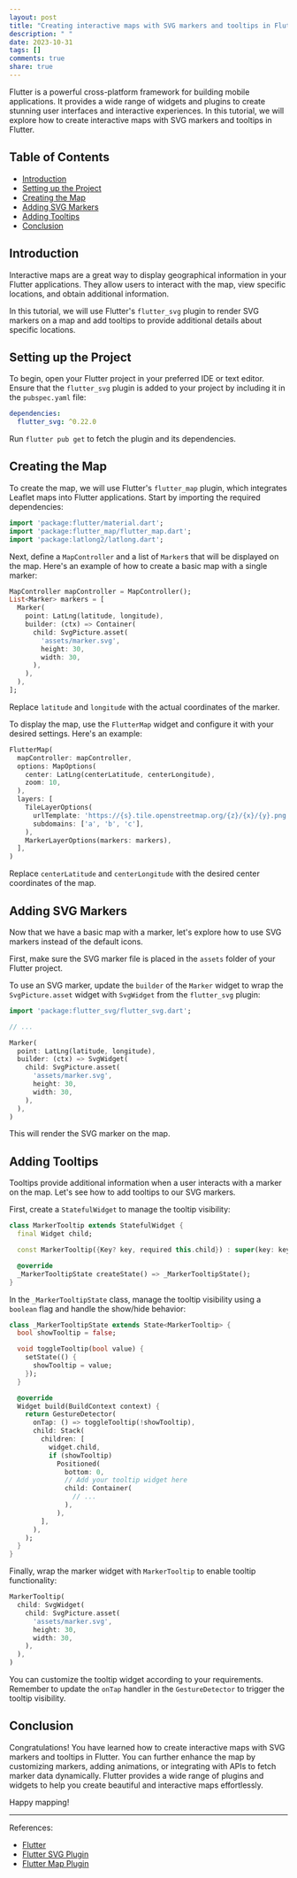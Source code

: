 ```yaml
---
layout: post
title: "Creating interactive maps with SVG markers and tooltips in Flutter"
description: " "
date: 2023-10-31
tags: []
comments: true
share: true
---
```


Flutter is a powerful cross-platform framework for building mobile applications. It provides a wide range of widgets and plugins to create stunning user interfaces and interactive experiences. In this tutorial, we will explore how to create interactive maps with SVG markers and tooltips in Flutter.

## Table of Contents
- [Introduction](#introduction)
- [Setting up the Project](#setting-up-the-project)
- [Creating the Map](#creating-the-map)
- [Adding SVG Markers](#adding-svg-markers)
- [Adding Tooltips](#adding-tooltips)
- [Conclusion](#conclusion)

## Introduction

Interactive maps are a great way to display geographical information in your Flutter applications. They allow users to interact with the map, view specific locations, and obtain additional information.

In this tutorial, we will use Flutter's `flutter_svg` plugin to render SVG markers on a map and add tooltips to provide additional details about specific locations.

## Setting up the Project

To begin, open your Flutter project in your preferred IDE or text editor. Ensure that the `flutter_svg` plugin is added to your project by including it in the `pubspec.yaml` file:

```yaml
dependencies:
  flutter_svg: ^0.22.0
```

Run `flutter pub get` to fetch the plugin and its dependencies.

## Creating the Map

To create the map, we will use Flutter's `flutter_map` plugin, which integrates Leaflet maps into Flutter applications. Start by importing the required dependencies:

```dart
import 'package:flutter/material.dart';
import 'package:flutter_map/flutter_map.dart';
import 'package:latlong2/latlong.dart';
```

Next, define a `MapController` and a list of `Marker`s that will be displayed on the map. Here's an example of how to create a basic map with a single marker:

```dart
MapController mapController = MapController();
List<Marker> markers = [
  Marker(
    point: LatLng(latitude, longitude),
    builder: (ctx) => Container(
      child: SvgPicture.asset(
        'assets/marker.svg',
        height: 30,
        width: 30,
      ),
    ),
  ),
];
```

Replace `latitude` and `longitude` with the actual coordinates of the marker.

To display the map, use the `FlutterMap` widget and configure it with your desired settings. Here's an example:

```dart
FlutterMap(
  mapController: mapController,
  options: MapOptions(
    center: LatLng(centerLatitude, centerLongitude),
    zoom: 10,
  ),
  layers: [
    TileLayerOptions(
      urlTemplate: 'https://{s}.tile.openstreetmap.org/{z}/{x}/{y}.png',
      subdomains: ['a', 'b', 'c'],
    ),
    MarkerLayerOptions(markers: markers),
  ],
)
```

Replace `centerLatitude` and `centerLongitude` with the desired center coordinates of the map.

## Adding SVG Markers

Now that we have a basic map with a marker, let's explore how to use SVG markers instead of the default icons.

First, make sure the SVG marker file is placed in the `assets` folder of your Flutter project.

To use an SVG marker, update the `builder` of the `Marker` widget to wrap the `SvgPicture.asset` widget with `SvgWidget` from the `flutter_svg` plugin:

```dart
import 'package:flutter_svg/flutter_svg.dart';

// ...

Marker(
  point: LatLng(latitude, longitude),
  builder: (ctx) => SvgWidget(
    child: SvgPicture.asset(
      'assets/marker.svg',
      height: 30,
      width: 30,
    ),
  ),
)
```

This will render the SVG marker on the map.

## Adding Tooltips

Tooltips provide additional information when a user interacts with a marker on the map. Let's see how to add tooltips to our SVG markers.

First, create a `StatefulWidget` to manage the tooltip visibility:

```dart
class MarkerTooltip extends StatefulWidget {
  final Widget child;

  const MarkerTooltip({Key? key, required this.child}) : super(key: key);

  @override
  _MarkerTooltipState createState() => _MarkerTooltipState();
}
```

In the `_MarkerTooltipState` class, manage the tooltip visibility using a `boolean` flag and handle the show/hide behavior:

```dart
class _MarkerTooltipState extends State<MarkerTooltip> {
  bool showTooltip = false;

  void toggleTooltip(bool value) {
    setState(() {
      showTooltip = value;
    });
  }

  @override
  Widget build(BuildContext context) {
    return GestureDetector(
      onTap: () => toggleTooltip(!showTooltip),
      child: Stack(
        children: [
          widget.child,
          if (showTooltip)
            Positioned(
              bottom: 0,
              // Add your tooltip widget here
              child: Container(
                // ...
              ),
            ),
        ],
      ),
    );
  }
}
```

Finally, wrap the marker widget with `MarkerTooltip` to enable tooltip functionality:

```dart
MarkerTooltip(
  child: SvgWidget(
    child: SvgPicture.asset(
      'assets/marker.svg',
      height: 30,
      width: 30,
    ),
  ),
)
```

You can customize the tooltip widget according to your requirements. Remember to update the `onTap` handler in the `GestureDetector` to trigger the tooltip visibility.

## Conclusion

Congratulations! You have learned how to create interactive maps with SVG markers and tooltips in Flutter. You can further enhance the map by customizing markers, adding animations, or integrating with APIs to fetch marker data dynamically. Flutter provides a wide range of plugins and widgets to help you create beautiful and interactive maps effortlessly.

Happy mapping!

---

References:
- [Flutter](https://flutter.dev/)
- [Flutter SVG Plugin](https://pub.dev/packages/flutter_svg)
- [Flutter Map Plugin](https://pub.dev/packages/flutter_map)